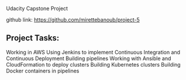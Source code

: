 Udacity Capstone Project

github link: https://github.com/mirettebanoub/project-5

## Project Tasks:
Working in AWS
Using Jenkins to implement Continuous Integration and Continuous Deployment
Building pipelines
Working with Ansible and CloudFormation to deploy clusters
Building Kubernetes clusters
Building Docker containers in pipelines
